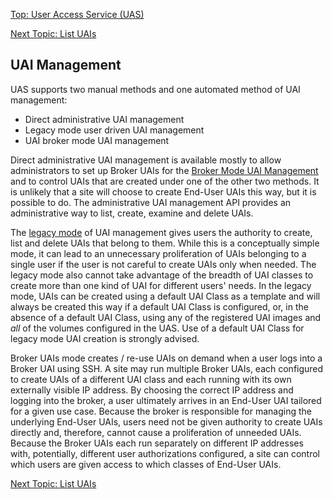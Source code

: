 [Top: User Access Service (UAS)](index.md)

[Next Topic: List UAIs](List_UAIs.md)

## UAI Management

UAS supports two manual methods and one automated method of UAI management:

* Direct administrative UAI management
* Legacy mode user driven UAI management
* UAI broker mode UAI management

Direct administrative UAI management is available mostly to allow administrators to set up Broker UAIs for the [Broker Mode UAI Management](Broker_Mode_UAI_Management.md) and to control UAIs that are created under one of the other two methods. It is unlikely that a site will choose to create End-User UAIs this way, but it is possible to do. The administrative UAI management API provides an administrative way to list, create, examine and delete UAIs.

The [legacy mode](Legacy_Mode_User-Driven_UAI_Management.md) of UAI management gives users the authority to create, list and delete UAIs that belong to them. While this is a conceptually simple mode, it can lead to an unnecessary proliferation of UAIs belonging to a single user if the user is not careful to create UAIs only when needed. The legacy mode also cannot take advantage of the breadth of UAI classes to create more than one kind of UAI for different users' needs. In the legacy mode, UAIs can be created using a default UAI Class as a template and will always be created this way if a default UAI Class is configured, or, in the absence of a default UAI Class, using any of the registered UAI images and _all_ of the volumes configured in the UAS. Use of a default UAI Class for legacy mode UAI creation is strongly advised.

Broker UAIs mode creates / re-use UAIs on demand when a user logs into a Broker UAI using SSH. A site may run multiple Broker UAIs, each configured to create UAIs of a different UAI class and each running with its own externally visible IP address. By choosing the correct IP address and logging into the broker, a user ultimately arrives in an End-User UAI tailored for a given use case. Because the broker is responsible for managing the underlying End-User UAIs, users need not be given authority to create UAIs directly and, therefore, cannot cause a proliferation of unneeded UAIs. Because the Broker UAIs each run separately on different IP addresses with, potentially, different user authorizations configured, a site can control which users are given access to which classes of End-User UAIs.

[Next Topic: List UAIs](List_UAIs.md)

